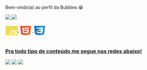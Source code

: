 Bem-vindo(a) ao perfil da Bubbles 😁

 <div>
   <a href="https://github.com/carolbubbles">
   <img height="180em" src="https://github-readme-stats.vercel.app/api?username=carolbubbles&show_icons=true&theme=tokyonight&include_all_commits=true&count_private=true"/>
   <img height="180em" src="https://github-readme-stats.vercel.app/api/top-langs/?username=carolbubbles&layout=compact&langs_count=6&theme=tokyonight"/>
</div>
    
<div style="display: inline_block"><br>
  <img align="center" alt="Js" height="30" width="40" src="https://raw.githubusercontent.com/devicons/devicon/master/icons/javascript/javascript-plain.svg">
  <img align="center" alt="HTML" height="30" width="40" src="https://raw.githubusercontent.com/devicons/devicon/master/icons/html5/html5-original.svg">
  <img align="center" alt="CSS" height="30" width="40" src="https://raw.githubusercontent.com/devicons/devicon/master/icons/css3/css3-original.svg">
</div>
 
<br>
 
### Pra todo tipo de conteúdo me segue nas redes abaixo!
 
<div> 
  
  <a href="https://instagram.com/sz.vasques" target="_blank"><img src="https://img.shields.io/badge/-Instagram-%23E4405F?style=for-the-badge&logo=instagram&logoColor=white" target="_blank"></a>
 <a href="https://discordapp.com/users/505383386106298368" target="_blank"><img src="https://img.shields.io/badge/Discord-7289DA?style=for-the-badge&logo=discord&logoColor=white" target="_blank"></a> 
  <a href = "mailto:procarolinavasquesferreira.com"><img src="https://img.shields.io/badge/-Gmail-%23333?style=for-the-badge&logo=gmail&logoColor=white" target="_blank"></a>
  
